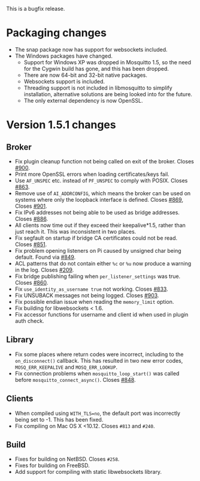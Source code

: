 <!--
.. title: Version 1.5.1 released
.. slug: version-151-released
.. date: 2018-08-16 17:01:08 UTC+01:00
.. tags: Releases
.. category: 
.. link: 
.. description: 
.. type: text
-->

This is a bugfix release.

# Packaging changes

* The snap package now has support for websockets included.
* The Windows packages have changed.
    - Support for Windows XP was dropped in Mosquitto 1.5, so the need for the
	  Cygwin build has gone, and this has been dropped.
    - There are now 64-bit and 32-bit native packages.
    - Websockets support is included.
    - Threading support is not included in libmosquitto to simplify installation,
	  alternative solutions are being looked into for the future.
    - The only external dependency is now OpenSSL.

# Version 1.5.1 changes

## Broker
- Fix plugin cleanup function not being called on exit of the broker. Closes
  [#900].
- Print more OpenSSL errors when loading certificates/keys fail.
- Use `AF_UNSPEC` etc. instead of `PF_UNSPEC` to comply with POSIX. Closes
  [#863].
- Remove use of `AI_ADDRCONFIG`, which means the broker can be used on systems
  where only the loopback interface is defined. Closes [#869], Closes [#901].
- Fix IPv6 addresses not being able to be used as bridge addresses.
  Closes [#886].
- All clients now time out if they exceed their keepalive\*1.5, rather than
  just reach it. This was inconsistent in two places.
- Fix segfault on startup if bridge CA certificates could not be read.
  Closes [#851].
- Fix problem opening listeners on Pi caused by unsigned char being default.
  Found via [#849].
- ACL patterns that do not contain either `%c` or `%u` now produce a warning in
  the log. Closes [#209].
- Fix bridge publishing failing when `per_listener_settings` was true. Closes
  [#860].
- Fix `use_identity_as_username true` not working. Closes [#833].
- Fix UNSUBACK messages not being logged. Closes [#903].
- Fix possible endian issue when reading the `memory_limit` option.
- Fix building for libwebsockets < 1.6.
- Fix accessor functions for username and client id when used in plugin auth
  check.

## Library
- Fix some places where return codes were incorrect, including to the
  `on_disconnect()` callback. This has resulted in two new error codes,
  `MOSQ_ERR_KEEPALIVE` and `MOSQ_ERR_LOOKUP`.
- Fix connection problems when `mosquitto_loop_start()` was called before
  `mosquitto_connect_async()`. Closes [#848].

## Clients
- When compiled using `WITH_TLS=no`, the default port was incorrectly being set
  to -1. This has been fixed.
- Fix compiling on Mac OS X <10.12. Closes `#813` and `#240`.

## Build
- Fixes for building on NetBSD. Closes `#258`.
- Fixes for building on FreeBSD.
- Add support for compiling with static libwebsockets library.


[#209]: https://github.com/eclipse/mosquitto/issues/209
[#240]: https://github.com/eclipse/mosquitto/issues/240
[#258]: https://github.com/eclipse/mosquitto/issues/258
[#813]: https://github.com/eclipse/mosquitto/issues/813
[#833]: https://github.com/eclipse/mosquitto/issues/833
[#848]: https://github.com/eclipse/mosquitto/issues/848
[#849]: https://github.com/eclipse/mosquitto/issues/849
[#851]: https://github.com/eclipse/mosquitto/issues/851
[#860]: https://github.com/eclipse/mosquitto/issues/860
[#863]: https://github.com/eclipse/mosquitto/issues/863
[#869]: https://github.com/eclipse/mosquitto/issues/869
[#886]: https://github.com/eclipse/mosquitto/issues/886
[#900]: https://github.com/eclipse/mosquitto/issues/900
[#901]: https://github.com/eclipse/mosquitto/issues/901
[#903]: https://github.com/eclipse/mosquitto/issues/903
